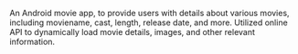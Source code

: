 An Android movie app, to provide users with details about various movies, including moviename, cast, length, release date, and more.
Utilized online API to dynamically load movie details, images, and other relevant information.
